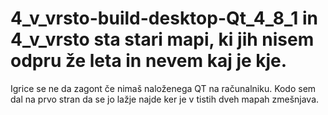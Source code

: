 # 4_v_vrsto-build-desktop-Qt_4_8_1 in 4_v_vrsto sta stari mapi, ki jih nisem odpru že leta in nevem kaj je kje. 
Igrice se ne da zagont če nimaš naloženega QT na računalniku. 
Kodo sem dal na prvo stran da se jo lažje najde ker je v tistih dveh mapah zmešnjava. 
